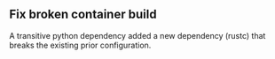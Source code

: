 ## Fix broken container build

A transitive python dependency added a new dependency (rustc) that breaks the existing prior configuration.
